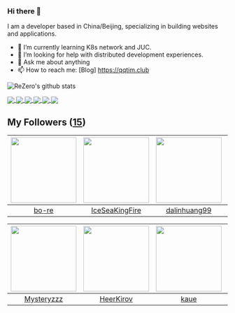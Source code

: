 ### Hi there 👋

  I am a developer based in China/Beijing, specializing in building websites and applications.
  
  - 🌱 I’m currently learning K8s network and JUC.
  - 🤔 I’m looking for help with distributed development experiences.
  - 💬 Ask me about anything
  - 📫 How to reach me: [Blog] https://qqtim.club
  
  
  ![ReZero's github stats](https://github-readme-stats.vercel.app/api?username=rezeros&show_icons=true&title_color=fff&icon_color=79ff97&text_color=9f9f9f&bg_color=151515)
  
 
  <a href="https://github.com/rezeros/zit">
<img align="center" src="https://github-readme-stats.vercel.app/api/pin/?username=rezeros&repo=zit&title_color=fff&icon_color=79ff97&text_color=9f9f9f&bg_color=151515" />
  </a>
  <a href="https://github.com/rezeros/zerobox">
<img align="center" src="https://github-readme-stats.vercel.app/api/pin/?username=rezeros&repo=zerobox&title_color=fff&icon_color=79ff97&text_color=9f9f9f&bg_color=151515" />
  </a>
  <a href="https://github.com/rezeros/leetcode">
<img align="center" src="https://github-readme-stats.vercel.app/api/pin/?username=rezeros&repo=leetcode&title_color=fff&icon_color=79ff97&text_color=9f9f9f&bg_color=151515" />
  </a>
   <a href="https://github.com/rezeros/LLone">
<img align="center" src="https://github-readme-stats.vercel.app/api/pin/?username=rezeros&repo=LLone&title_color=fff&icon_color=79ff97&text_color=9f9f9f&bg_color=151515" />
  </a>

  <a href="https://github.com/rezeros">
<img align="center" src="https://github-readme-stats.vercel.app/api/top-langs/?username=rezeros&layout=compact&exclude_repo=rezeros,rezeros.github.io,blog-source&hide=css,html&langs_count=8" />
  </a>

 <a href="https://github.com/rezeros">
<img align="center" src="https://github-readme-stats.vercel.app/api/wakatime?username=rezeros" />
  </a>
  

## My Followers ([15](https://github.com/ReZeroS?tab=followers))

| <img src="https://avatars.githubusercontent.com/u/47686772?v=4" width="150" height="150" /> | <img src="https://avatars.githubusercontent.com/u/34676280?v=4" width="150" height="150" /> | <img src="https://avatars.githubusercontent.com/u/6508763?v=4" width="150" height="150" /> | <img src="https://avatars.githubusercontent.com/u/11344747?v=4" width="150" height="150" /> |
| :-----------------------------------------------------------------------------------------: | :-----------------------------------------------------------------------------------------: | :----------------------------------------------------------------------------------------: | :-----------------------------------------------------------------------------------------: |
|                              [bo-re](https://github.com/bo-re)                              |                     [IceSeaKingFire](https://github.com/IceSeaKingFire)                     |                       [dalinhuang99](https://github.com/dalinhuang99)                      |                           [qistchan](https://github.com/qistchan)                           |

| <img src="https://avatars.githubusercontent.com/u/39089451?v=4" width="150" height="150" /> | <img src="https://avatars.githubusercontent.com/u/26834294?v=4" width="150" height="150" /> | <img src="https://avatars.githubusercontent.com/u/7304741?v=4" width="150" height="150" /> | <img src="https://avatars.githubusercontent.com/u/32831059?v=4" width="150" height="150" /> |
| :-----------------------------------------------------------------------------------------: | :-----------------------------------------------------------------------------------------: | :----------------------------------------------------------------------------------------: | :-----------------------------------------------------------------------------------------: |
|                         [Mysteryzzz](https://github.com/Mysteryzzz)                         |                          [HeerKirov](https://github.com/HeerKirov)                          |                               [kaue](https://github.com/kaue)                              |                         [opengineer](https://github.com/opengineer)                         |